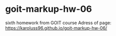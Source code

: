 # goit-markup-hw-06
sixth homework from GOIT course
Adress of page: https://karoluss96.github.io/goit-markup-hw-06/
